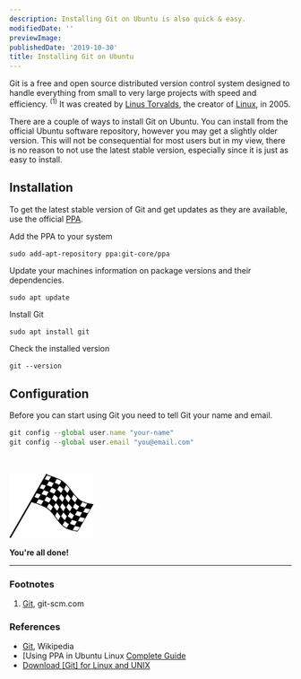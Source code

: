 ```yaml
---
description: Installing Git on Ubuntu is also quick & easy.
modifiedDate: ''
previewImage: 
publishedDate: '2019-10-30'
title: Installing Git on Ubuntu
---
```



Git is a free and open source distributed version control system designed to handle everything from small to very large projects with speed and efficiency. <sup>(1)</sup> It was created by [Linus Torvalds](https://en.wikipedia.org/wiki/Linus_Torvalds), the creator of [Linux](https://en.wikipedia.org/wiki/Linux), in 2005. 


There are a couple of ways to install Git on Ubuntu. You can install from the official Ubuntu software repository, however you may get a slightly older version. This will not be consequential for most users but in my view, there is no reason to not use the latest stable version, especially since it is just as easy to install.

## Installation

 To get the latest stable version of Git and get updates as they are available, use the official [PPA](https://itsfoss.com/ppa-guide/).


Add the PPA to your system

```console
sudo add-apt-repository ppa:git-core/ppa
```

Update your machines information on package versions and their dependencies.

```console
sudo apt update
```

Install Git

```js
sudo apt install git
```

Check the installed version

```console
git --version
```

## Configuration

Before you can start using Git you need to tell Git your name and email.

```js
git config --global user.name "your-name"
git config --global user.email "you@email.com"
```


<br/>
<br/>
<img src='../../assets/finish-flag.svg' width=150>

**You're all done!**

---



### Footnotes

1. [Git](https://git-scm.com/), git-scm.com

### References
- [Git](https://en.wikipedia.org/wiki/Git), Wikipedia
- [Using PPA in Ubuntu Linux [Complete Guide](https://itsfoss.com/ppa-guide/)
- [Download [Git] for Linux and UNIX](https://git-scm.com/download/linux)

